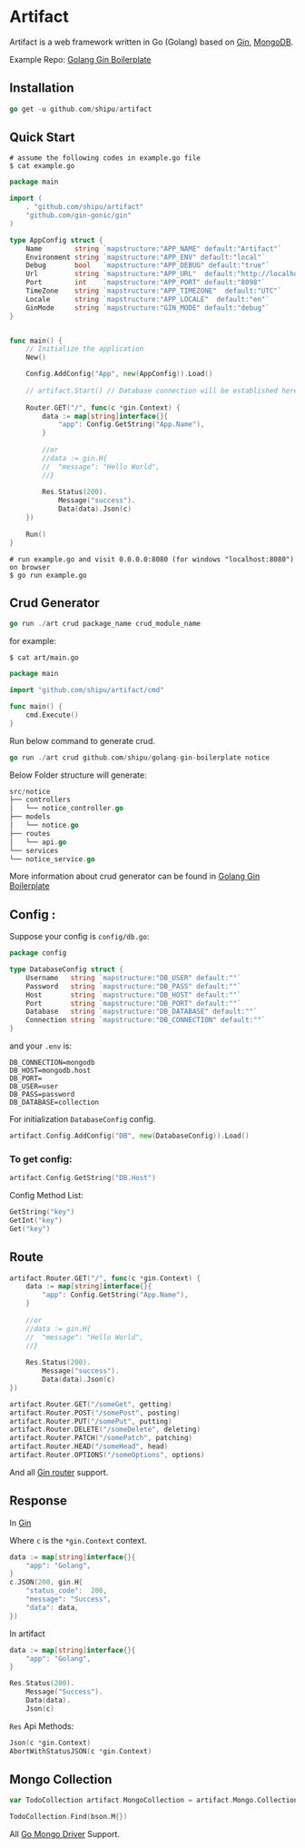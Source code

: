 # Artifact

Artifact is a web framework written in Go (Golang) based on [Gin](https://github.com/gin-gonic/gin), [MongoDB](https://github.com/mongodb/mongo-go-driver).

Example Repo: [Golang Gin Boilerplate](https://github.com/Shipu/golang-gin-boilerplate)

## Installation
```go
go get -u github.com/shipu/artifact
```

## Quick Start
```shell
# assume the following codes in example.go file
$ cat example.go
```

```go
package main

import (
	. "github.com/shipu/artifact"
	"github.com/gin-gonic/gin"
)

type AppConfig struct {
	Name        string `mapstructure:"APP_NAME" default:"Artifact"`
	Environment string `mapstructure:"APP_ENV" default:"local"`
	Debug       bool   `mapstructure:"APP_DEBUG" default:"true"`
	Url         string `mapstructure:"APP_URL"  default:"http://localhost"`
	Port        int    `mapstructure:"APP_PORT" default:"8098"`
	TimeZone    string `mapstructure:"APP_TIMEZONE"  default:"UTC"`
	Locale      string `mapstructure:"APP_LOCALE"  default:"en"`
	GinMode     string `mapstructure:"GIN_MODE" default:"debug"`
}


func main() {
	// Initialize the application
    New()

    Config.AddConfig("App", new(AppConfig)).Load()
    
    // artifact.Start() // Database connection will be established here
    
    Router.GET("/", func(c *gin.Context) {
        data := map[string]interface{}{
            "app": Config.GetString("App.Name"),
        }
    
        //or
        //data := gin.H{
        //	"message": "Hello World",
        //}
    
        Res.Status(200).
            Message("success").
            Data(data).Json(c)
    })
    
    Run()
}
```

```shell
# run example.go and visit 0.0.0.0:8080 (for windows "localhost:8080") on browser
$ go run example.go
```

## Crud Generator

```go
go run ./art crud package_name crud_module_name
```

for example:
```shell
$ cat art/main.go
```

```go
package main

import "github.com/shipu/artifact/cmd"

func main() {
    cmd.Execute()
}
```
Run below command to generate crud.
```go 
go run ./art crud github.com/shipu/golang-gin-boilerplate notice
``` 

Below Folder structure will generate:
```go
src/notice
├── controllers
│   └── notice_controller.go
├── models
│   └── notice.go
├── routes
│   └── api.go
└── services
└── notice_service.go
```

More information about crud generator can be found in [Golang Gin Boilerplate](https://github.com/Shipu/golang-gin-boilerplate)

## Config :

Suppose your config is `config/db.go`:
```go
package config

type DatabaseConfig struct {
    Username   string `mapstructure:"DB_USER" default:""`
    Password   string `mapstructure:"DB_PASS" default:""`
    Host       string `mapstructure:"DB_HOST" default:""`
    Port       string `mapstructure:"DB_PORT" default:""`
    Database   string `mapstructure:"DB_DATABASE" default:""`
    Connection string `mapstructure:"DB_CONNECTION" default:""`
}
```
and your `.env` is:
```dotenv
DB_CONNECTION=mongodb
DB_HOST=mongodb.host
DB_PORT=
DB_USER=user
DB_PASS=password
DB_DATABASE=collection
```

For initialization `DatabaseConfig` config.

```go
artifact.Config.AddConfig("DB", new(DatabaseConfig)).Load()
```

### To get config:
```go
artifact.Config.GetString("DB.Host")
```

Config Method List:
```go
GetString("key")
GetInt("key")
Get("key")
```

## Route

```go
artifact.Router.GET("/", func(c *gin.Context) {
    data := map[string]interface{}{
        "app": Config.GetString("App.Name"),
    }
    
    //or
    //data := gin.H{
    //	"message": "Hello World",
    //}
    
    Res.Status(200).
        Message("success").
        Data(data).Json(c)
})
```

```go
artifact.Router.GET("/someGet", getting)
artifact.Router.POST("/somePost", posting)
artifact.Router.PUT("/somePut", putting)
artifact.Router.DELETE("/someDelete", deleting)
artifact.Router.PATCH("/somePatch", patching)
artifact.Router.HEAD("/someHead", head)
artifact.Router.OPTIONS("/someOptions", options)
```

And all [Gin router](https://github.com/gin-gonic/gin/edit/master/README.md#using-get-post-put-patch-delete-and-options) support.

## Response
In [Gin](https://github.com/gin-gonic/gin)

Where `c` is the `*gin.Context` context.

```go
data := map[string]interface{}{
    "app": "Golang",
}
c.JSON(200, gin.H{
    "status_code":  200,
    "message": "Success",
    "data": data,
})
```
In artifact
```go
data := map[string]interface{}{
    "app": "Golang",
}

Res.Status(200).
    Message("Success").
    Data(data).
    Json(c)
```

`Res` Api Methods:
```go
Json(c *gin.Context)
AbortWithStatusJSON(c *gin.Context)
```

## Mongo Collection

```go
var TodoCollection artifact.MongoCollection = artifact.Mongo.Collection("todos")

TodoCollection.Find(bson.M{})
```

All [Go Mongo Driver](https://docs.mongodb.com/drivers/go/current/) Support.